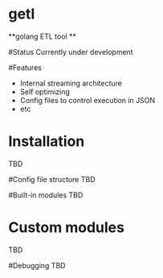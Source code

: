 # getl
**golang ETL tool
**

#Status
Currently under development

#Features
* Internal streaming architecture
* Self optimizing
* Config files to control execution in JSON
* etc

# Installation
TBD

#Config file structure
TBD

#Built-in modules
TBD

# Custom modules
TBD

#Debugging
TBD
